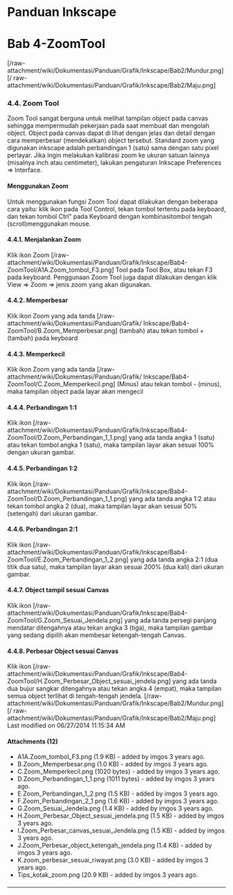 # Panduan Inkscape
# Bab 4-ZoomTool
[/raw-attachment/wiki/Dokumentasi/Panduan/Grafik/Inkscape/Bab2/Mundur.png] [/
raw-attachment/wiki/Dokumentasi/Panduan/Grafik/Inkscape/Bab2/Maju.png]
### 4.4. Zoom Tool
Zoom Tool sangat berguna untuk melihat tampilan object pada canvas sehingga
mempermudah pekerjaan pada saat membuat dan mengolah object. Object pada canvas
dapat di lihat dengan jelas dan detail dengan cara memperbesar (mendekatkan)
object tersebut.
Standard zoom yang digunakan inkscape adalah perbandingan 1 (satu) sama dengan
satu pixel perlayar. Jika ingin melakukan kalibrasi zoom ke ukuran satuan
lainnya (misalnya inch atau centimeter), lakukan pengaturan Inkscape
Preferences => Interface.
#### Menggunakan Zoom
Untuk menggunakan fungsi Zoom Tool dapat dilakukan dengan beberapa cara yaitu:
klik ikon pada Tool Control, tekan tombol tertentu pada keyboard, dan tekan
tombol Ctrl" pada Keyboard dengan kombinasitombol tengah (scroll)menggunakan
mouse.
#### 4.4.1. Menjalankan Zoom
Klik ikon Zoom [/raw-attachment/wiki/Dokumentasi/Panduan/Grafik/Inkscape/Bab4-
ZoomTool/A1A.Zoom_tombol_F3.png] Tool pada Tool Box, atau tekan F3 pada
keyboard. Penggunaan Zoom Tool juga dapat dilakukan dengan klik View => Zoom =>
jenis zoom yang akan digunakan.
#### 4.4.2. Memperbesar
Klik ikon Zoom yang ada tanda [/raw-attachment/wiki/Dokumentasi/Panduan/Grafik/
Inkscape/Bab4-ZoomTool/B.Zoom_Memperbesar.png] (tambah) atau tekan tombol +
(tambah) pada keyboard
#### 4.4.3. Memperkecil
Klik ikon Zoom yang ada tanda [/raw-attachment/wiki/Dokumentasi/Panduan/Grafik/
Inkscape/Bab4-ZoomTool/C.Zoom_Memperkecil.png] (Minus) atau tekan tombol -
(minus), maka tampilan object pada layar akan mengecil
#### 4.4.4. Perbandingan 1:1
Klik ikon [/raw-attachment/wiki/Dokumentasi/Panduan/Grafik/Inkscape/Bab4-
ZoomTool/D.Zoom_Perbandingan_1_1.png] yang ada tanda angka 1 (satu) atau tekan
tombol angka 1 (satu), maka tampilan layar akan sesuai 100% dengan ukuran
gambar.
#### 4.4.5. Perbandingan 1:2
Klik ikon [/raw-attachment/wiki/Dokumentasi/Panduan/Grafik/Inkscape/Bab4-
ZoomTool/D.Zoom_Perbandingan_1_1.png] yang ada tanda angka 1:2 atau tekan
tombol angka 2 (dua), maka tampilan layar akan sesuai 50% (setengah) dari
ukuran gambar.
#### 4.4.6. Perbandingan 2:1
Klik ikon [/raw-attachment/wiki/Dokumentasi/Panduan/Grafik/Inkscape/Bab4-
ZoomTool/E.Zoom_Perbandingan_1_2.png] yang ada tanda angka 2:1 (dua titik dua
satu), maka tampilan layar akan sesuai 200% (dua kali) dari ukuran gambar.
#### 4.4.7. Object tampil sesuai Canvas
Klik ikon [/raw-attachment/wiki/Dokumentasi/Panduan/Grafik/Inkscape/Bab4-
ZoomTool/G.Zoom_Sesuai_Jendela.png] yang ada tanda persegi panjang mendatar
ditengahnya atau tekan angka 3 (tiga), maka tampilan gambar yang sedang dipilih
akan membesar ketengah-tengah Canvas.
#### 4.4.8. Perbesar Object sesuai Canvas
Klik ikon [/raw-attachment/wiki/Dokumentasi/Panduan/Grafik/Inkscape/Bab4-
ZoomTool/H.Zoom_Perbesar_Object_sesuai_jendela.png] yang ada tanda dua bujur
sangkar ditengahnya atau tekan angka 4 (empat), maka tampilan semua object
terlihat di tengah-tengah jendela.
[/raw-attachment/wiki/Dokumentasi/Panduan/Grafik/Inkscape/Bab2/Mundur.png] [/
raw-attachment/wiki/Dokumentasi/Panduan/Grafik/Inkscape/Bab2/Maju.png]
Last modified on 06/27/2014 11:15:34 AM
#### Attachments (12)
  * A1A.Zoom_tombol_F3.png​ (1.9 KB) - added by imgos 3 years ago.
  * B.Zoom_Memperbesar.png​ (1.0 KB) - added by imgos 3 years ago.
  * C.Zoom_Memperkecil.png​ (1020 bytes) - added by imgos 3 years ago.
  * D.Zoom_Perbandingan_1_1.png​ (1011 bytes) - added by imgos 3 years ago.
  * E.Zoom_Perbandingan_1_2.png​ (1.5 KB) - added by imgos 3 years ago.
  * F.Zoom_Perbandingan_2_1.png​ (1.6 KB) - added by imgos 3 years ago.
  * G.Zoom_Sesuai_Jendela.png​ (1.4 KB) - added by imgos 3 years ago.
  * H.Zoom_Perbesar_Object_sesuai_jendela.png​ (1.5 KB) - added by imgos 3
      years ago.
  * I.Zoom_Perbesar_canvas_sesuai_Jendela.png​ (1.5 KB) - added by imgos 3
      years ago.
  * J.Zoom_Perbesar_object_ketengah_jendela.png​ (1.4 KB) - added by imgos 3
      years ago.
  * K.zoom_perbesar_sesuai_riwayat.png​ (3.0 KB) - added by imgos 3 years
      ago.
  * Tips_kotak_zoom.png​ (20.9 KB) - added by imgos 3 years ago.
#### 
    
 
 
 
 
 
---
 
